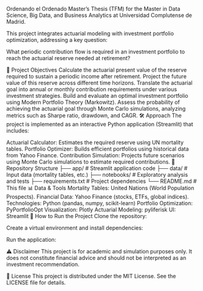 Ordenando el Ordenado
Master’s Thesis (TFM) for the Master in Data Science, Big Data, and Business Analytics at Universidad Complutense de Madrid.

This project integrates actuarial modeling with investment portfolio optimization, addressing a key question:

What periodic contribution flow is required in an investment portfolio to reach the actuarial reserve needed at retirement?

🎯 Project Objectives
Calculate the actuarial present value of the reserve required to sustain a periodic income after retirement.
Project the future value of this reserve across different time horizons.
Translate the actuarial goal into annual or monthly contribution requirements under various investment strategies.
Build and evaluate an optimal investment portfolio using Modern Portfolio Theory (Markowitz).
Assess the probability of achieving the actuarial goal through Monte Carlo simulations, analyzing metrics such as Sharpe ratio, drawdown, and CAGR.
🛠️ Approach
The project is implemented as an interactive Python application (Streamlit) that includes:

Actuarial Calculator: Estimates the required reserve using UN mortality tables.
Portfolio Optimizer: Builds efficient portfolios using historical data from Yahoo Finance.
Contribution Simulation: Projects future scenarios using Monte Carlo simulations to estimate required contributions.
📂 Repository Structure
├── app/                # Streamlit application code
├── data/               # Input data (mortality tables, etc.)
├── notebooks/          # Exploratory analysis and tests
├── requirements.txt    # Project dependencies
└── README.md           # This file
📊 Data & Tools
Mortality Tables: United Nations (World Population Prospects).
Financial Data: Yahoo Finance (stocks, ETFs, global indices).
Technologies:
Python (pandas, numpy, scikit-learn)
Portfolio Optimization: PyPortfolioOpt
Visualization: Plotly
Actuarial Modeling: pyliferisk
UI: Streamlit
🚀 How to Run the Project
Clone the repository:

Create a virtual environment and install dependencies:

Run the application:

⚠️ Disclaimer
This project is for academic and simulation purposes only. It does not constitute financial advice and should not be interpreted as an investment recommendation.

📜 License
This project is distributed under the MIT License. See the LICENSE file for details.
